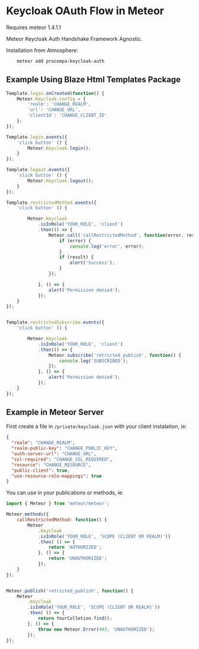Keycloak OAuth Flow in Meteor
=============================================
Requires meteor 1.4.1.1

Meteor Keycloak Auth Handshake Framework Agnostic.

Installation from Atmosphere:
```bash
  	meteor add procempa:keycloak-auth
```


Example Using Blaze Html Templates Package
-----------------------------------------------

```javascript
Template.login.onCreated(function() {
	Meteor.Keycloak.config = {
		'realm': 'CHANGE_REALM',
		'url': 'CHANGE_URL',
		'clientId': 'CHANGE_CLIENT_ID'
	};
});

Template.login.events({
	'click button' () {
		Meteor.Keycloak.login();
	}
});

Template.logout.events({
	'click button' () {
		Meteor.Keycloak.logout();
	}
});

Template.restrictedMethod.events({
	'click button' () {

		Meteor.Keycloak
			.isInRole('YOUR_ROLE', 'client')
			.then(() => {
				Meteor.call('callRestrictedMethod', function(error, result) {
					if (error) {
						console.log('error', error);
					}
					if (result) {
						alert('Success');
					}
				});

			}, () => {
				alert('Permission denied');
			});
	}
});


Template.restrictedSubscribe.events({
	'click button' () {

		Meteor.Keycloak
			.isInRole('YOUR_ROLE', 'client')
			.then(() => {
				Meteor.subscribe('retricted_publish', function() {
					console.log('SUBSCRIBED');
				});
			}, () => {
				alert('Permission denied');
			});
	}
});

```

Example in Meteor Server
-----------------------------------------------

First create a file in ```/private/keycloak.json``` with your client instalation, ie:

```json
{
  "realm": "CHANGE_REALM",
  "realm-public-key": "CHANGE_PUBLIC_KEY",
  "auth-server-url": "CHANGE_URL",
  "ssl-required": "CHANGE_SSL_REQUIRED",
  "resource": "CHANGE_RESOURCE",
  "public-client": true,
  "use-resource-role-mappings": true
}
```

You can use in your publications or methods, ie:

```javascript
import { Meteor } from 'meteor/meteor';

Meteor.methods({
	callRestrictedMethod: function() {
		Meteor
			.Keycloak
			.isInRole('YOUR_ROLE', 'SCOPE (CLIENT OR REALM)'))
			.then( () => {
				return 'AUTHORIZED';
			}, () => {
				return 'UNAUTHORIZED';
			});
	}
});


Meteor.publish('retricted_publish', function() {
	Meteor
		.Keycloak
		.isInRole('YOUR_ROLE', 'SCOPE (CLIENT OR REALM)'))
		.then( () => {
			return YourColletion.find();
		}, () => {
			throw new Meteor.Error(403, 'UNAUTHORIZED');
		});
});
```
